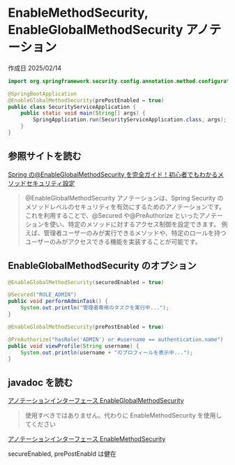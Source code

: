 # EnableMethodSecurity, EnableGlobalMethodSecurity アノテーション

作成日 2025/02/14

```java
import org.springframework.security.config.annotation.method.configuration.EnableGlobalMethodSecurity;

@SpringBootApplication
@EnableGlobalMethodSecurity(prePostEnabled = true)
public class SecurityServiceApplication {
    public static void main(String[] args) {
        SpringApplication.run(SecurityServiceApplication.class, args);
    }
}
```

## 参照サイトを読む

[Spring の@EnableGlobalMethodSecurity を完全ガイド！初心者でもわかるメソッドセキュリティ設定](https://star-school.jp/spring/180)

> @EnableGlobalMethodSecurity アノテーションは、Spring Security のメソッドレベルのセキュリティを有効にするためのアノテーションです。
> これを利用することで、@Secured や@PreAuthorize といったアノテーションを使い、特定のメソッドに対するアクセス制御を設定できます。
> 例えば、管理者ユーザーのみが実行できるメソッドや、特定のロールを持つユーザーのみがアクセスできる機能を実装することが可能です。

## EnableGlobalMethodSecurity のオプション

```java
@EnableGlobalMethodSecurity(securedEnabled = true)

@Secured("ROLE_ADMIN")
public void performAdminTask() {
    System.out.println("管理者専用のタスクを実行中...");
}
```

```java
@EnableGlobalMethodSecurity(prePostEnabled = true)

@PreAuthorize("hasRole('ADMIN') or #username == authentication.name")
public void viewProfile(String username) {
    System.out.println(username + "のプロフィールを表示中...");
}
```

## javadoc を読む

[アノテーションインターフェース EnableGlobalMethodSecurity](https://spring.pleiades.io/spring-security/site/docs/current/api/org/springframework/security/config/annotation/method/configuration/EnableGlobalMethodSecurity.html)

> 使用すべきではありません。代わりに EnableMethodSecurity を使用してください

[アノテーションインターフェース EnableMethodSecurity](https://spring.pleiades.io/spring-security/site/docs/current/api/org/springframework/security/config/annotation/method/configuration/EnableMethodSecurity.html)

secureEnabled, prePostEnabld は健在
